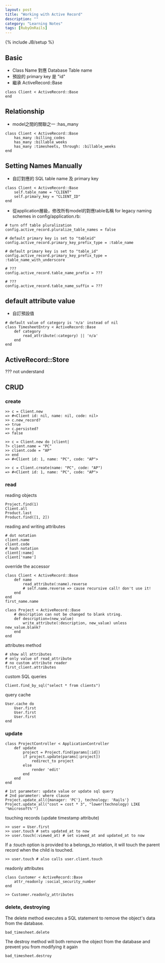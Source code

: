 ```yaml
---
layout: post
title: "Working with Active Record"
description: ""
category: "Learning Notes"
tags: [RubyOnRails]
---
```

{% include JB/setup %}


## Basic

* Class Name 對應 Database Table name
* 預設的 primary key 是 "id"
* 繼承 ActiveRecord::Base

```
class Client < ActiveRecord::Base
end
```

## Relationship

* model之間的關聯之一 :has_many

```
class Client < ActiveRecord::Base
	has_many :billing_codes
	has_many :billable_weeks
	has_many :timesheets, through: :billable_weeks
end
```

## Setting Names Manually

* 自訂對應的 SQL table name 及 primary key

```
class Client < ActiveRecord::Base
	self.table_name = "CLIENT"
	self.primary_key = "CLIENT_ID"
end
```

* 從application層級，修改所有model的對應table名稱
for legacy naming schemes
in config/application.rb:

```
# turn off table pluralization
config.active_record.pluralize_table_names = false

# default primary key is set to "tableid"
config.active_record.primary_key_prefix_type = :table_name

# default primary key is set to "table_id"
config.active_record.primary_key_prefix_type = :table_name_with_underscore

# ???
config.active_record.table_name_prefix = ???

# ???
config.active_record.table_name_suffix = ???
```

## default attribute value

* 自訂預設值

```
# default value of category is 'n/a' instead of nil
class TimesheetEntry < ActiveRecord::Base
	def category
		read_attribute(:category) || 'n/a'
	end
end
```

## ActiveRecord::Store

??? not understand

## CRUD

### create

```
>> c = Client.new
=> #<Client id: nil, name: nil, code: nil>
>> c.new_record?
=> true
>> c.persisted?
=> false
```
```
>> c = Client.new do |client|
?> client.name = "PC"
>> client.code = "AP"
>> end
=> #<Client id: 1, name: "PC", code: "AP">
```
```
>> c = Client.create(name: "PC", code: "AP")
=> #<Client id: 1, name: "PC", code: "AP">
```

### read

reading objects
```
Project.find(1)
Client.all
Product.last
Product.find([1, 2])
```

reading and writing attributes
```
# dot notation
client.name
client.code
# hash notation
client[:name]
client['name']
```
override the accessor
```
class Client < ActiveRecord::Base
	def name
		read_attribute(:name).reverse
		# self.name.reverse => cause recursive call! don't use it!
	end
end
first_name.name
```
```
class Project < ActiveRecord::Base
	# description can not be changed to blank string.
	def description=(new_value)
		write_attribute(:description, new_value) unless new_value.blank?
	end
end
```

attributes method
```
# show all attributes
# only value of read_attribute
# no custom attribute reader
first_client.attributes
```

custom SQL queries
```
Client.find_by_sql("select * from clients")
```

query cache
```
User.cache do
	User.first
	User.first
	User.first
end
```

### update

```
class ProjectController < ApplicationController
	def update
		project = Project.find(params[:id])
		if project.update(params[:project])
			redirect_to project
		else
			render 'edit'
		end
	end
end
```
```
# 1st parameter: update value or update sql query
# 2nd parameter: where clause
Project.update_all({manager: 'PC'}, technology: 'Rails'}
Project.update_all("cost = cost * 3", "lower(technology) LIKE '%microsoft%'")
```
touching records (update timestamp attribute)
```
>> user = User.first
>> user.touch # sets updated_at to now
>> user.touch(:viewed_at) # set viewed_at and updated_at to now
```
If a :touch option is provided to a belongs_to relation, it will touch the parent record when the child is touched.
```
>> user.touch # also calls user.client.touch
```

readonly attributes
```
class Customer < ActiveRecord::Base
	attr_readonly :social_security_number
end
```
```
>> Customer.readonly_attributes
```

### delete, destroying

The delete method executes a SQL statement to remove the object's data from the database.
```
bad_timesheet.delete
```

The destroy method will both remove the object from the database and prevent you from modifying it again
```
bad_timesheet.destroy
```
